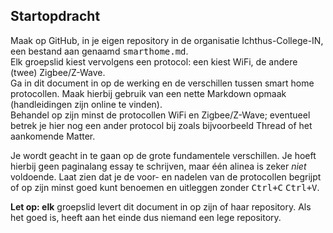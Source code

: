 ## Startopdracht

Maak op GitHub, in je eigen repository in de organisatie Ichthus-College-IN, een bestand aan genaamd <kbd>smarthome.md</kbd>.  
Elk groepslid kiest vervolgens een protocol: een kiest WiFi, de andere (twee) Zigbee/Z-Wave.  
Ga in dit document in op de werking en de verschillen tussen smart home protocollen. Maak hierbij gebruik van een nette Markdown opmaak (handleidingen zijn online te vinden).  
Behandel op zijn minst de protocollen WiFi en Zigbee/Z-Wave; eventueel betrek je hier nog een ander protocol bij zoals bijvoorbeeld Thread of het aankomende Matter.

Je wordt geacht in te gaan op de grote fundamentele verschillen. Je hoeft hierbij geen paginalang essay te schrijven, maar één alinea is zeker *niet* voldoende. 
Laat zien dat je de voor- en nadelen van de protocollen begrijpt of op zijn minst goed kunt benoemen en uitleggen zonder <kbd>Ctrl+C</kbd> <kbd>Ctrl+V</kbd>.

**Let op: elk** groepslid levert dit document in op zijn of haar repository. Als het goed is, heeft aan het einde dus niemand een lege repository.
